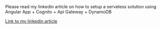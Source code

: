 ##
Please read my linkedin article on how to setup a serveless solution using Angular App + Cognito + Api Gateway + DynamoDB

[Link to my linkedin article](https://www.linkedin.com/posts/parth-ramnathpur-07098ba1_aws-awscloud-awscommunity-activity-7040823202343751680-dyOc?utm_source=share&utm_medium=member_desktop)
